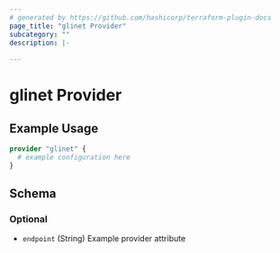 ```yaml
---
# generated by https://github.com/hashicorp/terraform-plugin-docs
page_title: "glinet Provider"
subcategory: ""
description: |-
  
---
```


# glinet Provider



## Example Usage

```terraform
provider "glinet" {
  # example configuration here
}
```

<!-- schema generated by tfplugindocs -->
## Schema

### Optional

- `endpoint` (String) Example provider attribute
